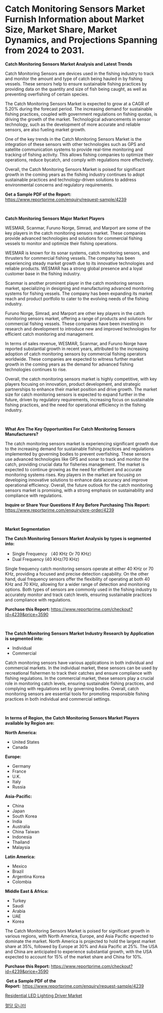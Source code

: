 <p><h1>Catch Monitoring Sensors Market Furnish Information about Market Size, Market Share, Market Dynamics, and Projections Spanning from 2024 to 2031.</h1></p><p><strong>Catch Monitoring Sensors Market Analysis and Latest Trends</strong></p>
<p><p>Catch Monitoring Sensors are devices used in the fishing industry to track and monitor the amount and type of catch being hauled in by fishing vessels. These sensors help to ensure sustainable fishing practices by providing data on the quantity and size of fish being caught, as well as preventing overfishing of certain species.</p><p>The Catch Monitoring Sensors Market is expected to grow at a CAGR of 5.20% during the forecast period. The increasing demand for sustainable fishing practices, coupled with government regulations on fishing quotas, is driving the growth of the market. Technological advancements in sensor technology, such as the development of more accurate and reliable sensors, are also fueling market growth.</p><p>One of the key trends in the Catch Monitoring Sensors Market is the integration of these sensors with other technologies such as GPS and satellite communication systems to provide real-time monitoring and tracking of fishing activity. This allows fishing companies to optimize their operations, reduce bycatch, and comply with regulations more effectively.</p><p>Overall, the Catch Monitoring Sensors Market is poised for significant growth in the coming years as the fishing industry continues to adopt sustainable practices and technology-driven solutions to address environmental concerns and regulatory requirements.</p></p>
<p><strong>Get a Sample PDF of the Report:&nbsp;</strong> <a href="https://www.reportprime.com/enquiry/request-sample/4239">https://www.reportprime.com/enquiry/request-sample/4239</a></p>
<p>&nbsp;</p>
<p><strong>Catch Monitoring Sensors Major Market Players</strong></p>
<p><p>WESMAR, Scanmar, Furuno Norge, Simrad, and Marport are some of the key players in the catch monitoring sensors market. These companies provide advanced technologies and solutions for commercial fishing vessels to monitor and optimize their fishing operations.</p><p>WESMAR is known for its sonar systems, catch monitoring sensors, and thrusters for commercial fishing vessels. The company has been experiencing steady market growth due to its innovative technologies and reliable products. WESMAR has a strong global presence and a loyal customer base in the fishing industry.</p><p>Scanmar is another prominent player in the catch monitoring sensors market, specializing in designing and manufacturing advanced monitoring systems for fishing vessels. The company has been expanding its market reach and product portfolio to cater to the evolving needs of the fishing industry.</p><p>Furuno Norge, Simrad, and Marport are other key players in the catch monitoring sensors market, offering a range of products and solutions for commercial fishing vessels. These companies have been investing in research and development to introduce new and improved technologies for efficient catch monitoring and management.</p><p>In terms of sales revenue, WESMAR, Scanmar, and Furuno Norge have reported substantial growth in recent years, attributed to the increasing adoption of catch monitoring sensors by commercial fishing operators worldwide. These companies are expected to witness further market growth in the coming years as the demand for advanced fishing technologies continues to rise.</p><p>Overall, the catch monitoring sensors market is highly competitive, with key players focusing on innovation, product development, and strategic partnerships to enhance their market position and drive growth. The market size for catch monitoring sensors is expected to expand further in the future, driven by regulatory requirements, increasing focus on sustainable fishing practices, and the need for operational efficiency in the fishing industry.</p></p>
<p>&nbsp;</p>
<p><strong>What Are The Key Opportunities For Catch Monitoring Sensors Manufacturers?</strong></p>
<p><p>The catch monitoring sensors market is experiencing significant growth due to the increasing demand for sustainable fishing practices and regulations implemented by governing bodies to prevent overfishing. These sensors use advanced technologies like GPS and sonar to track and monitor the catch, providing crucial data for fisheries management. The market is expected to continue growing as the need for efficient and accurate monitoring systems rises. Key players in the market are focusing on developing innovative solutions to enhance data accuracy and improve operational efficiency. Overall, the future outlook for the catch monitoring sensors market is promising, with a strong emphasis on sustainability and compliance with regulations.</p></p>
<p><strong>Inquire or Share Your Questions If Any Before Purchasing This Report:</strong> <a href="https://www.reportprime.com/enquiry/pre-order/4239">https://www.reportprime.com/enquiry/pre-order/4239</a></p>
<p>&nbsp;</p>
<p><strong>Market Segmentation</strong></p>
<p><strong>The Catch Monitoring Sensors Market Analysis by types is segmented into:</strong></p>
<p><ul><li>Single Frequency （40 KHz Or 70 KHz）</li><li>Dual Frequency (40 KHz/70 KHz)</li></ul></p>
<p><p>Single frequency catch monitoring sensors operate at either 40 KHz or 70 KHz, providing a focused and precise detection capability. On the other hand, dual frequency sensors offer the flexibility of operating at both 40 KHz and 70 KHz, allowing for a wider range of detection and monitoring options. Both types of sensors are commonly used in the fishing industry to accurately monitor and track catch levels, ensuring sustainable practices and compliance with regulations.</p></p>
<p><strong>Purchase this Report:&nbsp;</strong><a href="https://www.reportprime.com/checkout?id=4239&price=3590">https://www.reportprime.com/checkout?id=4239&price=3590</a></p>
<p>&nbsp;</p>
<p><strong>The Catch Monitoring Sensors Market Industry Research by Application is segmented into:</strong></p>
<p><ul><li>Individual</li><li>Commercial</li></ul></p>
<p><p>Catch monitoring sensors have various applications in both individual and commercial markets. In the individual market, these sensors can be used by recreational fishermen to track their catches and ensure compliance with fishing regulations. In the commercial market, these sensors play a crucial role in monitoring catch levels, ensuring sustainable fishing practices, and complying with regulations set by governing bodies. Overall, catch monitoring sensors are essential tools for promoting responsible fishing practices in both individual and commercial settings.</p></p>
<p>&nbsp;</p>
<p><strong>In terms of Region, the Catch Monitoring Sensors Market Players available by Region are:</strong></p>
<p>
    <p> <strong> North America: </strong>
        <ul>
            <li>United States</li>
            <li>Canada</li>
        </ul>
        </p> 
    <p> <strong> Europe: </strong>
        <ul>
            <li>Germany</li>
            <li>France</li>
            <li>U.K.</li>
            <li>Italy</li>
            <li>Russia</li>
        </ul>
        </p> 
    <p> <strong> Asia-Pacific: </strong>
        <ul>
            <li>China</li>
            <li>Japan</li>
            <li>South Korea</li>
            <li>India</li>
            <li>Australia</li>
            <li>China Taiwan</li>
            <li>Indonesia</li>
            <li>Thailand</li>
            <li>Malaysia</li>
        </ul>
        </p> 
    <p> <strong> Latin America: </strong>
        <ul>
            <li>Mexico</li>
            <li>Brazil</li>
            <li>Argentina Korea</li>
            <li>Colombia</li>
        </ul>
        </p> 
    <p> <strong> Middle East & Africa: </strong>
        <ul>
            <li>Turkey</li>
            <li>Saudi</li>
            <li>Arabia</li>
            <li>UAE</li>
            <li>Korea</li>
        </ul>
    </p>
    </p>
<p><p>The Catch Monitoring Sensors Market is poised for significant growth in various regions, with North America, Europe, and Asia Pacific expected to dominate the market. North America is projected to hold the largest market share at 35%, followed by Europe at 30% and Asia Pacific at 25%. The USA and China are anticipated to experience substantial growth, with the USA expected to account for 15% of the market share and China for 10%.</p></p>
<p><strong>Purchase this Report: </strong><a href="https://www.reportprime.com/checkout?id=4239&price=3590">https://www.reportprime.com/checkout?id=4239&price=3590</a></p>
<p>&nbsp;<strong>Get a Sample PDF of the Report:&nbsp;&nbsp;</strong><a href="https://www.reportprime.com/enquiry/request-sample/4239">https://www.reportprime.com/enquiry/request-sample/4239</a></p>
<p><strong></strong></p>
<p><p><a href="https://github.com/ashepherd82/Market-Research-Report-List-4/blob/main/residential-led-lighting-driver-market.md">Residential LED Lighting Driver Market</a></p><p><a href="https://medium.com/@dunce678678/%ED%98%88%EB%8B%B9-%EB%AA%A8%EB%8B%88%ED%84%B0-%EC%8B%9C%EC%9E%A5-%EC%9C%A0%ED%98%95-%EC%9D%91%EC%9A%A9-%EB%B0%8F-%EC%A7%80%EB%A6%AC%EC%97%90-%EB%94%B0%EB%A5%B8-%EC%B2%B4%EA%B3%84%EC%A0%81%EC%9D%B8-%ED%8F%89%EA%B0%80-e2ef65239272">혈당 모니터</a></p></p>